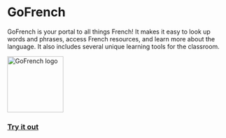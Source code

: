 # GoFrench
GoFrench is your portal to all things French! It makes it easy to look up words and phrases, access French resources, and learn more about the language. It also includes several unique learning tools for the classroom.

<img src="https://github.com/JohnSpahr/GoFrench/assets/37165173/92643ffa-4d3f-43e3-a279-e5f77430a740" width=128 alt="GoFrench logo"/>

### [Try it out](https://johnspahr.github.io/GoFrench/index.html)
